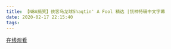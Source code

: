 ```yaml
---
title: 【NBA搞笑】侠客乌龙球Shaqtin' A Fool 精选 |恍神特辑中文字幕
date: 2020-02-17 22:15:40
tags:
---
```


<a href="https://www.weibo.com/tv/v/IuD09rScj?fid=1034:4472996832673835" target="_blank">在线观看</a>

